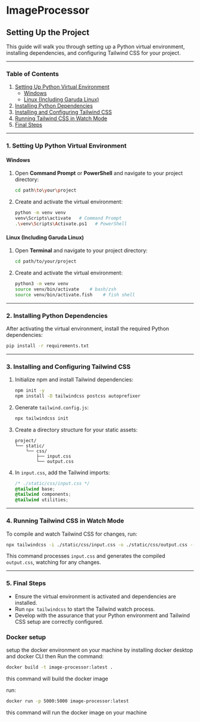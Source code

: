 # ImageProcessor
## Setting Up the Project

This guide will walk you through setting up a Python virtual environment, installing dependencies, and configuring Tailwind CSS for your project.

---

### Table of Contents

1. [Setting Up Python Virtual Environment](#1-setting-up-python-virtual-environment)
   - [Windows](#windows)
   - [Linux (Including Garuda Linux)](#linux-including-garuda-linux)
2. [Installing Python Dependencies](#2-installing-python-dependencies)
3. [Installing and Configuring Tailwind CSS](#3-installing-and-configuring-tailwind-css)
4. [Running Tailwind CSS in Watch Mode](#4-running-tailwind-css-in-watch-mode)
5. [Final Steps](#5-final-steps)

---

### 1. Setting Up Python Virtual Environment

#### **Windows**

1. Open **Command Prompt** or **PowerShell** and navigate to your project directory:
   ```sh
   cd path\to\your\project
   ```
2. Create and activate the virtual environment:
   ```sh
   python -m venv venv
   venv\Scripts\activate   # Command Prompt
   .\venv\Scripts\Activate.ps1   # PowerShell
   ```

#### **Linux (Including Garuda Linux)**

1. Open **Terminal** and navigate to your project directory:
   ```sh
   cd path/to/your/project
   ```
2. Create and activate the virtual environment:
   ```sh
   python3 -m venv venv
   source venv/bin/activate    # bash/zsh
   source venv/bin/activate.fish    # fish shell
   ```

---

### 2. Installing Python Dependencies

After activating the virtual environment, install the required Python dependencies:
```sh
pip install -r requirements.txt
```

---

### 3. Installing and Configuring Tailwind CSS

1. Initialize npm and install Tailwind dependencies:
   ```sh
   npm init -y
   npm install -D tailwindcss postcss autoprefixer
   ```
2. Generate `tailwind.config.js`:
   ```sh
   npx tailwindcss init
   ```
3. Create a directory structure for your static assets:
   ```
   project/
   └── static/
       └── css/
           ├── input.css
           └── output.css
   ```
4. In `input.css`, add the Tailwind imports:
   ```css
   /* ./static/css/input.css */
   @tailwind base;
   @tailwind components;
   @tailwind utilities;
   ```

---

### 4. Running Tailwind CSS in Watch Mode

To compile and watch Tailwind CSS for changes, run:
```sh
npx tailwindcss -i ./static/css/input.css -o ./static/css/output.css --watch
```

This command processes `input.css` and generates the compiled `output.css`, watching for any changes.

---

### 5. Final Steps

- Ensure the virtual environment is activated and dependencies are installed.
- Run `npx tailwindcss` to start the Tailwind watch process.
- Develop with the assurance that your Python environment and Tailwind CSS setup are correctly configured.

### Docker setup
setup the  docker environment on your machine by installing docker desktop and docker CLI then
Run the command:
```sh
docker build -t image-processor:latest .
```
this command will build the docker image

run:
```sh
docker run -p 5000:5000 image-processor:latest
```
this command will run the docker image on your machine
